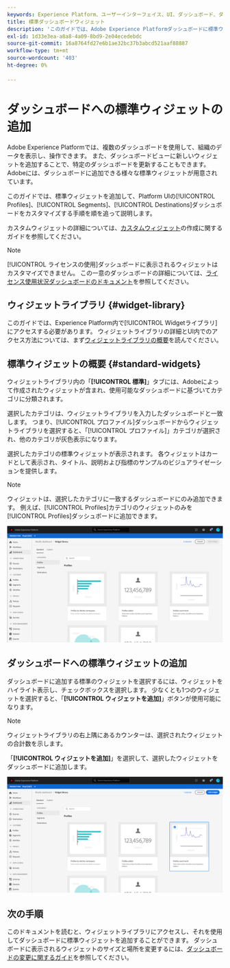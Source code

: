 ```yaml
---
keywords: Experience Platform、ユーザーインターフェイス、UI、ダッシュボード、ダッシュボード、プロファイル、セグメント、宛先、ライセンスの使用
title: 標準ダッシュボードウィジェット
description: 'このガイドでは、Adobe Experience Platformダッシュボードに標準ウィジェットを追加する手順を説明します。 '
exl-id: 1d33e3ea-a8a8-4a09-8bd9-2e04ecedebdc
source-git-commit: 16a8764fd27e6b1ae32bc37b3abcd521aaf88887
workflow-type: tm+mt
source-wordcount: '403'
ht-degree: 0%

---
```


# ダッシュボードへの標準ウィジェットの追加

Adobe Experience Platformでは、複数のダッシュボードを使用して、組織のデータを表示し、操作できます。 また、ダッシュボードビューに新しいウィジェットを追加することで、特定のダッシュボードを更新することもできます。 Adobeには、ダッシュボードに追加できる様々な標準ウィジェットが用意されています。

このガイドでは、標準ウィジェットを追加して、Platform UIの[!UICONTROL Profiles]、[!UICONTROL Segments]、[!UICONTROL Destinations]ダッシュボードをカスタマイズする手順を順を追って説明します。

カスタムウィジェットの詳細については、[カスタムウィジェット](custom-widgets.md)の作成に関するガイドを参照してください。

>[!NOTE]
>
>[!UICONTROL ライセンスの使用]ダッシュボードに表示されるウィジェットはカスタマイズできません。 この一意のダッシュボードの詳細については、[ライセンス使用状況ダッシュボードのドキュメント](../guides/license-usage.md)を参照してください。

## ウィジェットライブラリ {#widget-library}

このガイドでは、Experience Platform内で[!UICONTROL Widgetライブラリ]にアクセスする必要があります。 ウィジェットライブラリの詳細とUI内でのアクセス方法については、まず[ウィジェットライブラリの概要](widget-library.md)を読んでください。

## 標準ウィジェットの概要 {#standard-widgets}

ウィジェットライブラリ内の「**[!UICONTROL 標準]**」タブには、Adobeによって作成されたウィジェットが含まれ、使用可能なダッシュボードに基づいてカテゴリに分類されます。

選択したカテゴリは、ウィジェットライブラリを入力したダッシュボードと一致します。 つまり、[!UICONTROL プロファイル]ダッシュボードからウィジェットライブラリを選択すると、「[!UICONTROL プロファイル]」カテゴリが選択され、他のカテゴリが灰色表示になります。

選択したカテゴリの標準ウィジェットが表示されます。 各ウィジェットはカードとして表示され、タイトル、説明および指標のサンプルのビジュアライゼーションを提供します。

>[!NOTE]
>
>ウィジェットは、選択したカテゴリに一致するダッシュボードにのみ追加できます。 例えば、[!UICONTROL Profiles]カテゴリのウィジェットのみを[!UICONTROL Profiles]ダッシュボードに追加できます。

![](../images/customization/standard-widgets.png)

## ダッシュボードへの標準ウィジェットの追加

ダッシュボードに追加する標準のウィジェットを選択するには、ウィジェットをハイライト表示し、チェックボックスを選択します。 少なくとも1つのウィジェットを選択すると、「**[!UICONTROL ウィジェットを追加]**」ボタンが使用可能になります。

>[!NOTE]
>
>ウィジェットライブラリの右上隅にあるカウンターは、選択されたウィジェットの合計数を示します。

「**[!UICONTROL ウィジェットを追加]**」を選択して、選択したウィジェットをダッシュボードに追加します。

![](../images/customization/add-widget.png)

## 次の手順

このドキュメントを読むと、ウィジェットライブラリにアクセスし、それを使用してダッシュボードに標準ウィジェットを追加することができます。 ダッシュボードに表示されるウィジェットのサイズと場所を変更するには、[ダッシュボードの変更に関するガイド](modify.md)を参照してください。
